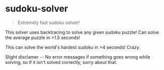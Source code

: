# sudoku-solver

>Extremely fast sudoku solver!

This solver uses backtracing to solve any given sudoku puzzle! Can solve the average puzzle in >1.5 seconds! 

This can solve the world's hardest sudoku in >4 seconds! Crazy.

Slight disclamer -- No error messages if something goes wrong while solving, so if it isn't solved correctly, sorry about that.